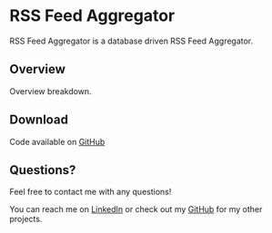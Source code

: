 # RSS Feed Aggregator

RSS Feed Aggregator is a database driven RSS Feed Aggregator.

## Overview

Overview breakdown.

## Download
Code available on [GitHub](https://github.com/KylerCondran/RSSFeedAggregator)

## Questions?

Feel free to contact me with any questions!

You can reach me on [LinkedIn](https://www.linkedin.com/in/kylercondran/) or check out my [GitHub](https://github.com/KylerCondran/) for my other projects.
